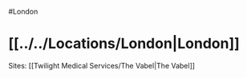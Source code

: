 #London 
# [[../../Locations/London|London]]
Sites:
[[Twilight Medical Services/The Vabel|The Vabel]]